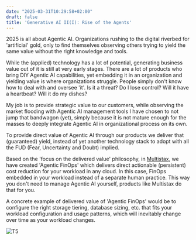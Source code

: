```yaml
---
date: "2025-03-31T10:29:58+02:00"
draft: false
title: 'Generative AI II(I): Rise of the Agents'
---
```


2025 is all about Agentic AI. Organizations rushing to the digital riverbed for 'artificial' gold, only to find 
themselves observing others trying to yield the same value without the right knowledge and tools.

While the (applied) technology has a lot of potential, generating business value out of it is still at very early stages. 
There are a lot of products who bring DIY Agentic AI capabilities, yet embedding it in an organization and yielding value
is where organizations struggle. 
People simply don't know how to deal with and oversee 'it'. Is it a threat? Do I lose control? Will it have a heartbeat? 
Will it do my dishes?

My job is to provide strategic value to our customers, while observing the market flooding with Agentic AI 
management tools I have chosen to not jump that bandwagon (yet), simply because it is not mature enough for the masses 
to deeply integrate Agentic AI in organizational process on its own.

To provide direct value of Agentic AI through our products we deliver that (guaranteed) yield, instead of yet another technology stack 
to adopt with all the FUD (Fear, Uncertainty and Doubt) implied.

Based on the 'focus on the delivered value' philosophy, in [Multistax](https://sue.nl/products/multistax/), we have created 'Agentic FinOps' which 
delivers direct actionable (persistent) cost reduction for your workload in any cloud. In this case, FinOps embedded in your workload 
instead of a separate human practice. This way you don't need to manage Agentic AI yourself, products like Multistax do that for you.

A concrete example of delivered value of 'Agentic FinOps' would be to configure the right storage tiering, database sizing, etc. that fits
your workload configuration and usage patterns, which will inevitably change over time as your workload changes. 

![T5](/images/t5.png)